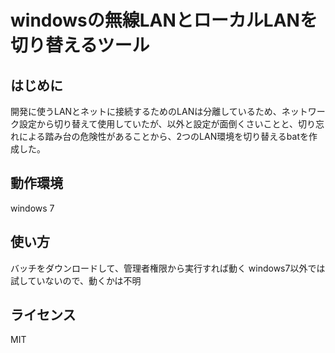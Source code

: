 # windowsの無線LANとローカルLANを切り替えるツール

## はじめに

開発に使うLANとネットに接続するためのLANは分離しているため、ネットワーク設定から切り替えて使用していたが、以外と設定が面倒くさいことと、切り忘れによる踏み台の危険性があることから、2つのLAN環境を切り替えるbatを作成した。

## 動作環境
windows 7

## 使い方
バッチをダウンロードして、管理者権限から実行すれば動く
windows7以外では試していないので、動くかは不明

## ライセンス

MIT
